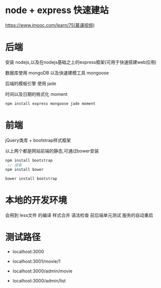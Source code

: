 # node + express 快速建站
https://www.imooc.com/learn/75(慕课视频)

# 后端
安装 nodejs,以及在nodejs基础之上的express框架(可用于快速搭建web应用)

数据库使用 mongoDB 以及快速建模工具 mongoose

后端的模板引擎 使用 jade

时间以及日期的格式化 moment

```js
npm install express mongoose jade moment
```

# 前端
jQuery类库 + bootstrap样式框架  

以上两个都是网站前端的静态,可通过bower安装

```js
npm install bootstrap
 // 或者
npm install bower

bower install bootstrap
```

# 本地的开发环境

会用到 less文件 的编译
样式合并
语法检查
前后端单元测试
服务的自动重启

# 测试路径
- localhost:3000

- localhost:3001/movie/1

- localhost:3000/admin/movie

- localhost:3000/admin/list